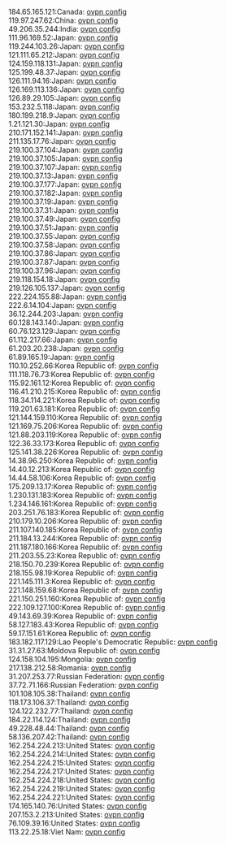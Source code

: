 184.65.165.121:Canada: [ovpn config](vpn/184_65_165_121.ovpn)  
119.97.247.62:China: [ovpn config](vpn/119_97_247_62.ovpn)  
49.206.35.244:India: [ovpn config](vpn/49_206_35_244.ovpn)  
111.96.169.52:Japan: [ovpn config](vpn/111_96_169_52.ovpn)  
119.244.103.26:Japan: [ovpn config](vpn/119_244_103_26.ovpn)  
121.111.65.212:Japan: [ovpn config](vpn/121_111_65_212.ovpn)  
124.159.118.131:Japan: [ovpn config](vpn/124_159_118_131.ovpn)  
125.199.48.37:Japan: [ovpn config](vpn/125_199_48_37.ovpn)  
126.111.94.16:Japan: [ovpn config](vpn/126_111_94_16.ovpn)  
126.169.113.136:Japan: [ovpn config](vpn/126_169_113_136.ovpn)  
126.89.29.105:Japan: [ovpn config](vpn/126_89_29_105.ovpn)  
153.232.5.118:Japan: [ovpn config](vpn/153_232_5_118.ovpn)  
180.199.218.9:Japan: [ovpn config](vpn/180_199_218_9.ovpn)  
1.21.121.30:Japan: [ovpn config](vpn/1_21_121_30.ovpn)  
210.171.152.141:Japan: [ovpn config](vpn/210_171_152_141.ovpn)  
211.135.17.76:Japan: [ovpn config](vpn/211_135_17_76.ovpn)  
219.100.37.104:Japan: [ovpn config](vpn/219_100_37_104.ovpn)  
219.100.37.105:Japan: [ovpn config](vpn/219_100_37_105.ovpn)  
219.100.37.107:Japan: [ovpn config](vpn/219_100_37_107.ovpn)  
219.100.37.13:Japan: [ovpn config](vpn/219_100_37_13.ovpn)  
219.100.37.177:Japan: [ovpn config](vpn/219_100_37_177.ovpn)  
219.100.37.182:Japan: [ovpn config](vpn/219_100_37_182.ovpn)  
219.100.37.19:Japan: [ovpn config](vpn/219_100_37_19.ovpn)  
219.100.37.31:Japan: [ovpn config](vpn/219_100_37_31.ovpn)  
219.100.37.49:Japan: [ovpn config](vpn/219_100_37_49.ovpn)  
219.100.37.51:Japan: [ovpn config](vpn/219_100_37_51.ovpn)  
219.100.37.55:Japan: [ovpn config](vpn/219_100_37_55.ovpn)  
219.100.37.58:Japan: [ovpn config](vpn/219_100_37_58.ovpn)  
219.100.37.86:Japan: [ovpn config](vpn/219_100_37_86.ovpn)  
219.100.37.87:Japan: [ovpn config](vpn/219_100_37_87.ovpn)  
219.100.37.96:Japan: [ovpn config](vpn/219_100_37_96.ovpn)  
219.118.154.18:Japan: [ovpn config](vpn/219_118_154_18.ovpn)  
219.126.105.137:Japan: [ovpn config](vpn/219_126_105_137.ovpn)  
222.224.155.88:Japan: [ovpn config](vpn/222_224_155_88.ovpn)  
222.6.14.104:Japan: [ovpn config](vpn/222_6_14_104.ovpn)  
36.12.244.203:Japan: [ovpn config](vpn/36_12_244_203.ovpn)  
60.128.143.140:Japan: [ovpn config](vpn/60_128_143_140.ovpn)  
60.76.123.129:Japan: [ovpn config](vpn/60_76_123_129.ovpn)  
61.112.217.66:Japan: [ovpn config](vpn/61_112_217_66.ovpn)  
61.203.20.238:Japan: [ovpn config](vpn/61_203_20_238.ovpn)  
61.89.165.19:Japan: [ovpn config](vpn/61_89_165_19.ovpn)  
110.10.252.66:Korea Republic of: [ovpn config](vpn/110_10_252_66.ovpn)  
111.118.76.73:Korea Republic of: [ovpn config](vpn/111_118_76_73.ovpn)  
115.92.161.12:Korea Republic of: [ovpn config](vpn/115_92_161_12.ovpn)  
116.41.210.215:Korea Republic of: [ovpn config](vpn/116_41_210_215.ovpn)  
118.34.114.221:Korea Republic of: [ovpn config](vpn/118_34_114_221.ovpn)  
119.201.63.181:Korea Republic of: [ovpn config](vpn/119_201_63_181.ovpn)  
121.144.159.110:Korea Republic of: [ovpn config](vpn/121_144_159_110.ovpn)  
121.169.75.206:Korea Republic of: [ovpn config](vpn/121_169_75_206.ovpn)  
121.88.203.119:Korea Republic of: [ovpn config](vpn/121_88_203_119.ovpn)  
122.36.33.173:Korea Republic of: [ovpn config](vpn/122_36_33_173.ovpn)  
125.141.38.226:Korea Republic of: [ovpn config](vpn/125_141_38_226.ovpn)  
14.38.96.250:Korea Republic of: [ovpn config](vpn/14_38_96_250.ovpn)  
14.40.12.213:Korea Republic of: [ovpn config](vpn/14_40_12_213.ovpn)  
14.44.58.106:Korea Republic of: [ovpn config](vpn/14_44_58_106.ovpn)  
175.209.13.17:Korea Republic of: [ovpn config](vpn/175_209_13_17.ovpn)  
1.230.131.183:Korea Republic of: [ovpn config](vpn/1_230_131_183.ovpn)  
1.234.146.161:Korea Republic of: [ovpn config](vpn/1_234_146_161.ovpn)  
203.251.76.183:Korea Republic of: [ovpn config](vpn/203_251_76_183.ovpn)  
210.179.10.206:Korea Republic of: [ovpn config](vpn/210_179_10_206.ovpn)  
211.107.140.185:Korea Republic of: [ovpn config](vpn/211_107_140_185.ovpn)  
211.184.13.244:Korea Republic of: [ovpn config](vpn/211_184_13_244.ovpn)  
211.187.180.166:Korea Republic of: [ovpn config](vpn/211_187_180_166.ovpn)  
211.203.55.23:Korea Republic of: [ovpn config](vpn/211_203_55_23.ovpn)  
218.150.70.239:Korea Republic of: [ovpn config](vpn/218_150_70_239.ovpn)  
218.155.98.19:Korea Republic of: [ovpn config](vpn/218_155_98_19.ovpn)  
221.145.111.3:Korea Republic of: [ovpn config](vpn/221_145_111_3.ovpn)  
221.148.159.68:Korea Republic of: [ovpn config](vpn/221_148_159_68.ovpn)  
221.150.251.160:Korea Republic of: [ovpn config](vpn/221_150_251_160.ovpn)  
222.109.127.100:Korea Republic of: [ovpn config](vpn/222_109_127_100.ovpn)  
49.143.69.39:Korea Republic of: [ovpn config](vpn/49_143_69_39.ovpn)  
58.127.183.43:Korea Republic of: [ovpn config](vpn/58_127_183_43.ovpn)  
59.17.151.61:Korea Republic of: [ovpn config](vpn/59_17_151_61.ovpn)  
183.182.117.129:Lao People's Democratic Republic: [ovpn config](vpn/183_182_117_129.ovpn)  
31.31.27.63:Moldova Republic of: [ovpn config](vpn/31_31_27_63.ovpn)  
124.158.104.195:Mongolia: [ovpn config](vpn/124_158_104_195.ovpn)  
217.138.212.58:Romania: [ovpn config](vpn/217_138_212_58.ovpn)  
31.207.253.77:Russian Federation: [ovpn config](vpn/31_207_253_77.ovpn)  
37.72.71.166:Russian Federation: [ovpn config](vpn/37_72_71_166.ovpn)  
101.108.105.38:Thailand: [ovpn config](vpn/101_108_105_38.ovpn)  
118.173.106.37:Thailand: [ovpn config](vpn/118_173_106_37.ovpn)  
124.122.232.77:Thailand: [ovpn config](vpn/124_122_232_77.ovpn)  
184.22.114.124:Thailand: [ovpn config](vpn/184_22_114_124.ovpn)  
49.228.48.44:Thailand: [ovpn config](vpn/49_228_48_44.ovpn)  
58.136.207.42:Thailand: [ovpn config](vpn/58_136_207_42.ovpn)  
162.254.224.213:United States: [ovpn config](vpn/162_254_224_213.ovpn)  
162.254.224.214:United States: [ovpn config](vpn/162_254_224_214.ovpn)  
162.254.224.215:United States: [ovpn config](vpn/162_254_224_215.ovpn)  
162.254.224.217:United States: [ovpn config](vpn/162_254_224_217.ovpn)  
162.254.224.218:United States: [ovpn config](vpn/162_254_224_218.ovpn)  
162.254.224.219:United States: [ovpn config](vpn/162_254_224_219.ovpn)  
162.254.224.221:United States: [ovpn config](vpn/162_254_224_221.ovpn)  
174.165.140.76:United States: [ovpn config](vpn/174_165_140_76.ovpn)  
207.153.2.213:United States: [ovpn config](vpn/207_153_2_213.ovpn)  
76.109.39.16:United States: [ovpn config](vpn/76_109_39_16.ovpn)  
113.22.25.18:Viet Nam: [ovpn config](vpn/113_22_25_18.ovpn)  
